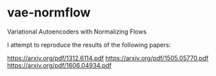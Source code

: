 # vae-normflow
Variational Autoencoders with Normalizing Flows

I attempt to reproduce the results of the following papers: 

https://arxiv.org/pdf/1312.6114.pdf
https://arxiv.org/pdf/1505.05770.pdf
https://arxiv.org/pdf/1606.04934.pdf
